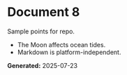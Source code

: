 # Document 8

Sample points for repo.

- The Moon affects ocean tides.
- Markdown is platform-independent.

**Generated:** 2025-07-23
